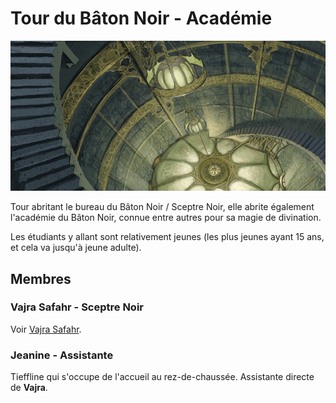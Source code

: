# Tour du Bâton Noir - Académie
![Black Staff Tower](../../_images/blacstafftower.webp)

Tour abritant le bureau du Bâton Noir / Sceptre Noir, elle abrite également l'académie du Bâton Noir, connue entre autres pour sa magie de divination. 

Les étudiants y allant sont relativement jeunes (les plus jeunes ayant 15 ans, et cela va jusqu'à jeune adulte).

## Membres

### Vajra Safahr - Sceptre Noir
Voir [Vajra Safahr](../PERSONNAGES/VajraSafahr.md).

### Jeanine - Assistante
Tieffline qui s'occupe de l'accueil au rez-de-chaussée. Assistante directe de **Vajra**.